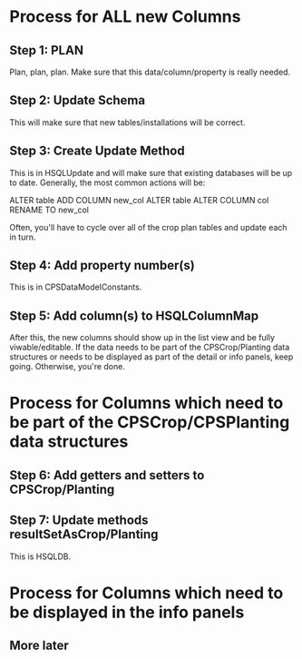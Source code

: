 # Process for ALL new Columns #

## Step 1: PLAN ##

Plan, plan, plan.  Make sure that this data/column/property is really needed.

## Step 2: Update Schema ##

This will make sure that new tables/installations will be correct.

## Step 3: Create Update Method ##

This is in HSQLUpdate and will make sure that existing databases will be up to date.  Generally, the most common actions will be:

ALTER table ADD COLUMN new\_col
ALTER table ALTER COLUMN col RENAME TO new\_col

Often, you'll have to cycle over all of the crop plan tables and update each in turn.

## Step 4: Add property number(s) ##

This is in CPSDataModelConstants.

## Step 5: Add column(s) to HSQLColumnMap ##

After this, the new columns should show up in the list view and be fully viwable/editable.  If the data needs to be part of the CPSCrop/Planting data structures or needs to be displayed as part of the detail or info panels, keep going.  Otherwise, you're done.

# Process for Columns which need to be part of the CPSCrop/CPSPlanting data structures #

## Step 6: Add getters and setters to CPSCrop/Planting ##

## Step 7: Update methods resultSetAsCrop/Planting ##

This is HSQLDB.

# Process for Columns which need to be displayed in the info panels #

## More later ##

